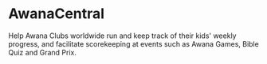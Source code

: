 # AwanaCentral
Help Awana Clubs worldwide run and keep track of their kids' weekly progress, and facilitate scorekeeping at events such as Awana Games, Bible Quiz and Grand Prix.
